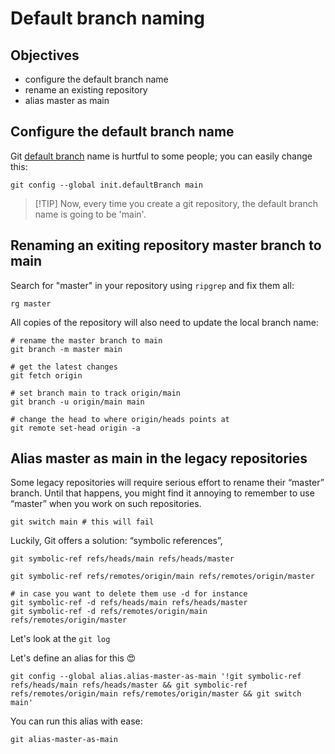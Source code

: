 # Default branch naming

## Objectives

- configure the default branch name
- rename an existing repository
- alias master as main

## Configure the default branch name

Git [default branch](https://sfconservancy.org/news/2020/jun/23/gitbranchname/) name is hurtful to some people; you can easily change this:

```shell
git config --global init.defaultBranch main
```

>  [!TIP]
> Now, every time you create a git repository, the default branch name is going to be 'main'.

## Renaming an exiting repository master branch to main

Search for "master" in your repository using `ripgrep` and fix them all:

```
rg master
```

All copies of the repository will also need to update the local branch name:

```shell
# rename the master branch to main
git branch -m master main

# get the latest changes
git fetch origin

# set branch main to track origin/main
git branch -u origin/main main

# change the head to where origin/heads points at
git remote set-head origin -a
```

## Alias master as main in the legacy repositories

Some legacy repositories will require serious effort to rename their “master” branch. Until that happens, you might find it annoying to remember to use “master” when you work on such repositories.

```shell
git switch main # this will fail
```

Luckily, Git offers a solution: “symbolic references”,

```shell
git symbolic-ref refs/heads/main refs/heads/master

git symbolic-ref refs/remotes/origin/main refs/remotes/origin/master

# in case you want to delete them use -d for instance
git symbolic-ref -d refs/heads/main refs/heads/master
git symbolic-ref -d refs/remotes/origin/main refs/remotes/origin/master
```

Let's look at the `git log`

Let's define an alias for this :heart_eyes:

```shell
git config --global alias.alias-master-as-main '!git symbolic-ref refs/heads/main refs/heads/master && git symbolic-ref refs/remotes/origin/main refs/remotes/origin/master && git switch main'
```

You can run this alias with ease:

```shell
git alias-master-as-main
```
